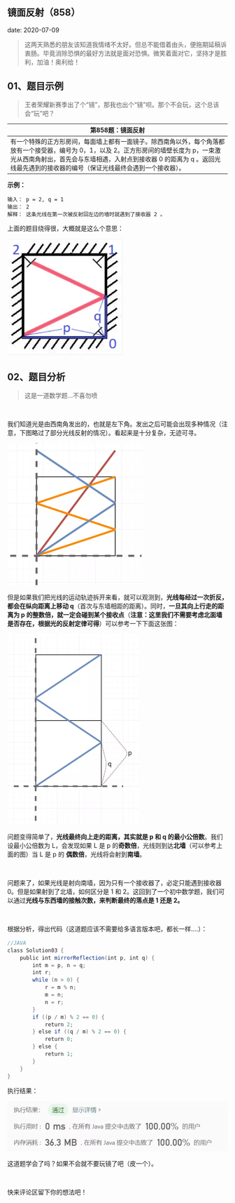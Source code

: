  
##	镜面反射（858）
date:	2020-07-09
 

> 这两天熟悉的朋友该知道我情绪不太好。但总不能借着由头，便拖期延稿诉衷肠。毕竟消除恐惧的最好方法就是面对恐惧。微笑着面对它，坚持才是胜利，加油！奥利给！

## 01、题目示例

> 王者荣耀新赛季出了个“镜”，那我也出个“镜”呗。那个不会玩，这个总该会“玩”吧？

| 第858题：镜面反射                                            |
| ------------------------------------------------------------ |
| 有一个特殊的正方形房间，每面墙上都有一面镜子。除西南角以外，每个角落都放有一个接受器，编号为 0，1，以及 2。正方形房间的墙壁长度为 p，一束激光从西南角射出，首先会与东墙相遇，入射点到接收器 0 的距离为 q 。返回光线最先遇到的接收器的编号（保证光线最终会遇到一个接收器）。 |

**示例：**

```
输入： p = 2, q = 1
输出： 2
解释： 这条光线在第一次被反射回左边的墙时就遇到了接收器 2 。
```

上面的题目绕得很，大概就是这么个意思：

<img src="23/1.jpg" alt="PNG" style="zoom: 80%;" />

## 02、题目分析

> 这是一道数学题...不喜勿喷

<br/>

我们知道光是由西南角发出的，也就是左下角。发出之后可能会出现多种情况（注意，下图略过了部分光线反射的情况）。看起来是十分复杂，无迹可寻。

<img src="23/2.jpg" alt="PNG" style="zoom: 50%;" />

但是如果我们把光线的运动轨迹拆开来看，就可以观测到，**光线每经过一次折反，都会在纵向距离上移动 q**（首次与东墙相距的距离）。同时，**一旦其向上行走的距离为 p 的整数倍，就一定会碰到某个接收点**（**注意：这里我们不需要考虑北面墙是否存在，根据光的反射定律可得**）可以参考一下下面这张图：

<img src="23/3.jpg" alt="PNG" style="zoom: 50%;" />

问题变得简单了，**光线最终向上走的距离，其实就是 p 和 q 的最小公倍数**。我们设最小公倍数为 L，会发现如果 L 是 p 的**奇数倍**，光线则到达**北墙**（可以参考上面的图）当 L 是 p 的 **偶数倍**，光线将会射到**南墙**。

<br/>

问题来了，如果光线是射向南墙，因为只有一个接收器了，必定只能遇到接收器 0。但是如果射到了北墙，如何区分是 1 和 2。这回到了一个初中数学题，我们可以通过**光线与东西墙的接触次数，来判断最终的落点是 1 还是 2。**

<br/>

根据分析，得出代码（这道题应该不需要给多语言版本吧，都长一样....）：

```java
//JAVA
class Solution03 {    
    public int mirrorReflection(int p, int q) {        
        int m = p, n = q;        
        int r;        
        while (n > 0) {            
            r = m % n;            
            m = n;            
            n = r;        
        }        
        if ((p / m) % 2 == 0) {            
            return 2;        
        } else if ((q / m) % 2 == 0) {
            return 0;        
        } else {            
            return 1;       
        }   
    }
}
```

执行结果：

<img src="23/4.jpg" alt="PNG" style="zoom: 80%;" />

这道题学会了吗？如果不会就不要玩镜了吧（皮一个）。

 <br/>

快来评论区留下你的想法吧！

